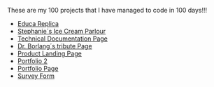 These are my  100 projects that I have managed to code in 100 days!!! 

<ul>
        <li><a href="https://github.com/Hcmwebs/educaReplica.git" target="_blank" rel="noopener noreferrer">Educa Replica</a></li>
        <li><a href="https://github.com/Hcmwebs/iceCreamParlour.git" target="_blank" rel="noopener noreferrer">Stephanie´s Ice Cream Parlour</a></li>
        <li><a href="https://github.com/Hcmwebs/technicalDocumentationPage.git" target="_blank" rel="noopener noreferrer">Technical Documentation Page</a></li>
        <li><a href="https://github.com/Hcmwebs/tributePage.git" target="_blank" rel="noopener noreferrer">Dr. Borlang´s tribute Page</a></li>
        <li><a href="http://github.com/Hcmwebs/landingpage.git" target="_blank" rel="noopener noreferrer">Product Landing Page</a></li>
        <li><a href="http://github.com/Hcmwebs/portfolio.git" target="_blank" rel="noopener noreferrer">Portfolio 2</a></li>
        <li><a href="http://github.com/Hcmwebs/portfoliopage.git" target="_blank" rel="noopener noreferrer">Portfolio Page</a></li>
        <li><a href="http://github.com/Hcmwebs/surveyform.git" target="_blank" rel="noopener noreferrer">Survey Form</a></li>
        
 </ul>